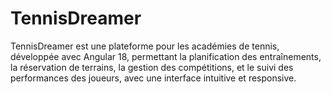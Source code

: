 # TennisDreamer
TennisDreamer est une plateforme pour les académies de tennis, développée avec Angular 18, permettant la planification des entraînements, la réservation de terrains, la gestion des compétitions, et le suivi des performances des joueurs, avec une interface intuitive et responsive.
